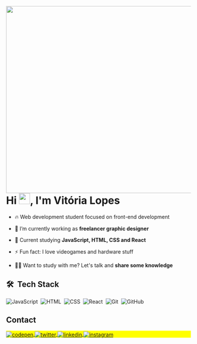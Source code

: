 <img align="right" height="510em"       src="https://gist.githubusercontent.com/vilopesp/be4a24d499cd04fed912080b48762f24/raw/68cb4b2be533dec20a16dfa929dcd0b13708aa3d/badge.svg"/>
<h1 align="left">Hi <img src="https://raw.githubusercontent.com/kaueMarques/kaueMarques/master/hi.gif" height="30px">, I'm Vitória Lopes</h1>

- 🔥 Web development student focused on front-end development

- 🔭 I’m currently working as **freelancer graphic designer**

- 💬 Current studying **JavaScript, HTML, CSS and React**

- ⚡ Fun fact: I love videogames and hardware stuff

- 👨‍💻 Want to study with me? Let's talk and **share some knowledge**

## 🛠 &nbsp;Tech Stack

![JavaScript](https://img.shields.io/badge/-JavaScript-05122A?style=flat&logo=javascript)&nbsp;
![HTML](https://img.shields.io/badge/-HTML-05122A?style=flat&logo=HTML5)&nbsp;
![CSS](https://img.shields.io/badge/-CSS-05122A?style=flat&logo=CSS3&logoColor=1572B6)&nbsp;
![React](https://img.shields.io/badge/-React-05122A?style=flat&logo=react)&nbsp;
![Git](https://img.shields.io/badge/-Git-05122A?style=flat&logo=git)&nbsp;
![GitHub](https://img.shields.io/badge/-GitHub-05122A?style=flat&logo=github)&nbsp;

## Contact
<p>
<p align="left" style="background:yellow">
  <a href="https://codepen.io/vilopesp" target="_blank">
    <img align="center" src="https://img.shields.io/badge/-vilopesp-05122A?style=flat&logo=codepen" alt="codepen"/>
  </a>
  <a href="https://twitter.com/_vilopesp" target="_blank">
    <img align="center" src="https://img.shields.io/badge/-_vilopesp-05122A?style=flat&logo=twitter" alt="twitter"/>  
  </a>
  <a href="https://linkedin.com/in/vilopesp" target="_blank">
    <img align="center" src="https://img.shields.io/badge/-vilopesp-05122A?style=flat&logo=linkedin" alt="linkedin"/>
  </a>
  <a href="https://instagram.com/_vilopesp" target="_blank">
   <img align="center" src="https://img.shields.io/badge/-_vilopesp-05122A?style=flat&logo=instagram" alt="instagram"/>
  </a>
</p>

</p>

